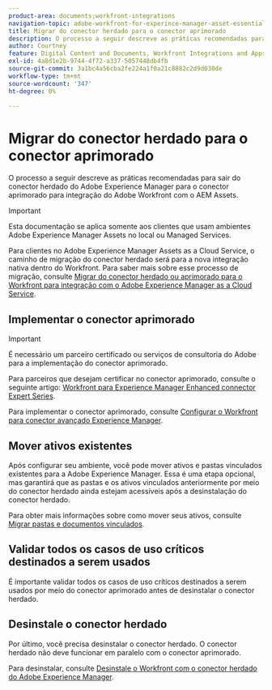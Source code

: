 ```yaml
---
product-area: documents;workfront-integrations
navigation-topic: adobe-workfront-for-experince-manager-asset-essentials
title: Migrar do conector herdado para o conector aprimorado
description: O processo a seguir descreve as práticas recomendadas para sair do conector herdado do Adobe Experience Manager para o conector aprimorado para integração do Adobe Workfront com o AEM Assets.
author: Courtney
feature: Digital Content and Documents, Workfront Integrations and Apps
exl-id: 4a8d1e2b-9744-4f72-a337-5057448db4fb
source-git-commit: 3a1bc4a56cba2fe224a1f0a21c8882c2d9d030de
workflow-type: tm+mt
source-wordcount: '347'
ht-degree: 0%

---
```


# Migrar do conector herdado para o conector aprimorado

O processo a seguir descreve as práticas recomendadas para sair do conector herdado do Adobe Experience Manager para o conector aprimorado para integração do Adobe Workfront com o AEM Assets.

>[!IMPORTANT]
>
>Esta documentação se aplica somente aos clientes que usam ambientes Adobe Experience Manager Assets no local ou Managed Services.


Para clientes no Adobe Experience Manager Assets as a Cloud Service, o caminho de migração do conector herdado será para a nova integração nativa dentro do Workfront. Para saber mais sobre esse processo de migração, consulte [Migrar do conector herdado ou aprimorado para o Workfront para integração com o Adobe Experience Manager as a Cloud Service](/help/quicksilver/documents/workfront-and-experience-manager-integrations/legacy-enhanced-connector-migration/migrate-from-legacy-enhanced-connectors.md).

## Implementar o conector aprimorado

>[!IMPORTANT]
>
>É necessário um parceiro certificado ou serviços de consultoria do Adobe para a implementação do conector aprimorado.
>
> Para parceiros que desejam certificar no conector aprimorado, consulte o seguinte artigo: [Workfront para Experience Manager Enhanced connector Expert Series](https://experienceleague.adobe.com/docs/experience-manager-learn/assets/workfront/enhanced-connector/aem-experts-series/overview.html?lang=en).

Para implementar o conector aprimorado, consulte [Configurar o Workfront para conector avançado Experience Manager](https://experienceleague.adobe.com/docs/experience-manager-65/assets/integrations/workfront-connector-configure.html?lang=en).


## Mover ativos existentes

Após configurar seu ambiente, você pode mover ativos e pastas vinculados existentes para a Adobe Experience Manager. Essa é uma etapa opcional, mas garantirá que as pastas e os ativos vinculados anteriormente por meio do conector herdado ainda estejam acessíveis após a desinstalação do conector herdado.

Para obter mais informações sobre como mover seus ativos, consulte [Migrar pastas e documentos vinculados](/help/quicksilver/documents/workfront-and-experience-manager-integrations/legacy-enhanced-connector-migration/workfront-document-link-updates.md).

## Validar todos os casos de uso críticos destinados a serem usados

É importante validar todos os casos de uso críticos destinados a serem usados por meio do conector aprimorado antes de desinstalar o conector herdado.

## Desinstale o conector herdado

Por último, você precisa desinstalar o conector herdado. O conector herdado não deve funcionar em paralelo com o conector aprimorado.

Para desinstalar, consulte [Desinstale o Workfront com o conector herdado do Adobe Experience Manager](/help/quicksilver/documents/workfront-and-experience-manager-integrations/legacy-enhanced-connector-migration/uninstall-legacy-connector.md).

